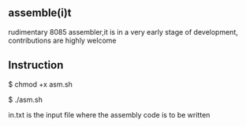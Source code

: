 assemble(i)t
------------

rudimentary 8085 assembler,it is in a very early stage of development, contributions are highly welcome

Instruction
-----------
$ chmod +x asm.sh

$ ./asm.sh


in.txt is the input file where the assembly code is to be written 

